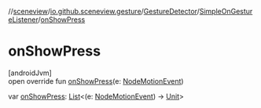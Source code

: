 //[sceneview](../../../../index.md)/[io.github.sceneview.gesture](../../index.md)/[GestureDetector](../index.md)/[SimpleOnGestureListener](index.md)/[onShowPress](on-show-press.md)

# onShowPress

[androidJvm]\
open override fun [onShowPress](on-show-press.md)(e: [NodeMotionEvent](../../-node-motion-event/index.md))

var [onShowPress](on-show-press.md): [List](https://kotlinlang.org/api/latest/jvm/stdlib/kotlin.collections/-list/index.html)&lt;(e: [NodeMotionEvent](../../-node-motion-event/index.md)) -&gt; [Unit](https://kotlinlang.org/api/latest/jvm/stdlib/kotlin/-unit/index.html)&gt;
